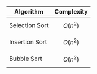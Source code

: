 | Algorithm | Complexity |
| ----------- | ----------- |
| Selection Sort | $$O(n^2)$$|
| Insertion Sort | $$O(n^2)$$|
| Bubble Sort | $$O(n^2)$$|

